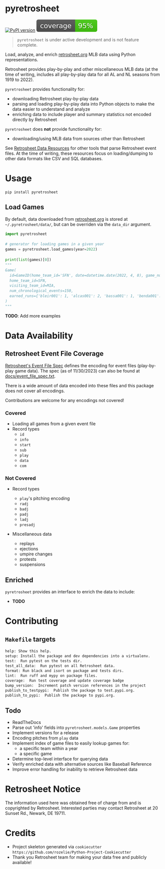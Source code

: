 # pyretrosheet

[![PyPI version](https://badge.fury.io/py/pyretrosheet.svg)](https://badge.fury.io/py/pyretrosheet) ![Coverage](assets/coverage.svg)

> `pyretrosheet` is under active development and is not feature complete.

Load, analyze, and enrich [retrosheet.org](https://www.retrosheet.org) MLB data using Python representations.

Retrosheet provides play-by-play and other miscellaneous MLB data (at the time of writing, includes all play-by-play 
data for all AL and NL seasons from 1919 to 2022).

`pyretrosheet` provides functionality for:
- downloading Retrosheet play-by-play data
- parsing and loading play-by-play data into Python objects to make the data easier to understand and analyze
- enriching data to include player and summary statistics not encoded directly by Retrosheet

`pyretrosheet` does **not** provide functionality for:
- downloading/using MLB data from sources other than Retrosheet

See [Retrosheet Data Resources](https://www.retrosheet.org/resources/resources1.html) for other tools that parse
Retrosheet event files. At the time of writing, these resources focus on loading/dumping to other data formats like
CSV and SQL databases.

# Usage
```
pip install pyretrosheet
```

## Load Games
By default, data downloaded from [retrosheet.org](https://www.retrosheet.org) is stored at `~/.pyretrosheet/data/`, 
but can be overriden via the `data_dir` argument.

```python
import pyretrosheet

# generator for loading games in a given year
games = pyretrosheet.load_games(year=2022)

print(list(games)[0])
"""
Game(
  id=GameID(home_team_id='SFN', date=datetime.date(2022, 4, 8), game_number=0, raw='id,SFN202204080'),
  home_team_id=SFN,
  visiting_team_id=MIA,
  num_chronological_events=150,
  earned_runs={'bleir001': 1, 'alcas001': 2, 'bassa001': 1, 'benda001': 1, 'webbl001': 1, 'dovac001': 3, 'leond003': 1},
)
"""
```

**TODO**: Add more examples

# Data Availability
## Retrosheet Event File Coverage
[Retrosheet's Event File Spec](https://www.retrosheet.org/eventfile.htm) defines the encoding for event files 
(play-by-play game data). The spec (as of 11/30/2023) can also be found at [docs/event_file_spec.txt](docs/event_file_spec.txt).

There is a wide amount of data encoded into these files and this package does not cover all encodings.

Contributions are welcome for any encodings not covered!

### Covered
- Loading all games from a given event file
- Record types
  - `id`
  - `info`
  - `start`
  - `sub`
  - `play`
  - `data`
  - `com`

### Not Covered
- Record types
  - `play`'s pitching encoding
  - `radj`
  - `badj`
  - `padj`
  - `ladj`
  - `presadj`

- Miscellaneous data
  - replays
  - ejections
  - umpire changes
  - protests
  - suspensions

## Enriched
`pyretrosheet` provides an interface to enrich the data to include:
- **TODO**

# Contributing
## `Makefile` targets
```
help: Show this help.
setup: Install the package and dev dependencies into a virtualenv.
test:  Run pytest on the tests dir.
test_all_data:  Run pytest on all Retrosheet data.
format: Run black and isort on package and tests dirs.
lint:  Run ruff and mypy on package files.
coverage:  Run test coverage and update coverage badge
bump_version:  Increment patch version references in the project
publish_to_testpypi:  Publish the package to test.pypi.org.
publish_to_pypi:  Publish the package to pypi.org.
```
## Todo
- ReadTheDocs
- Parse out 'info' fields into `pyretrosheet.models.Game` properties
- Implement versions for a release
- Encoding pitches from `play` data
- Implement index of game files to easily lookup games for:
    - a specific team within a year
    - a specific game
- Determine top-level interface for querying data
- Verify enriched data with alternative sources like Baseball Reference
- Improve error handling for inability to retrieve Retrosheet data

# Retrosheet Notice
The information used here was obtained free of charge from and is copyrighted by Retrosheet. Interested
parties may contact Retrosheet at 20 Sunset Rd., Newark, DE 19711.

# Credits
- Project skeleton generated via `cookiecutter https://github.com/rozelie/Python-Project-Cookiecutter`
- Thank you Retrosheet team for making your data free and publicly available!
